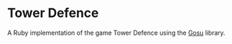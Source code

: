 # Tower Defence

A Ruby implementation of the game Tower Defence using the [Gosu](http://www.libgosu.org/ "Gosu") library.

